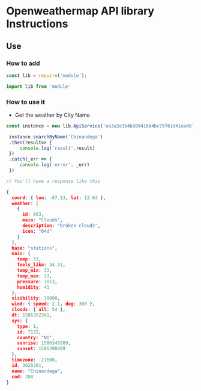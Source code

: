 # Openweathermap API library Instructions

## Use


### How to add
```js
const lib = require('module');
```
```typescript
import lib from 'module'
```

### How to use it

* Get the weather by City Name
```js
const instance = new lib.ApiService('ea3a2e3b4b38941604bc75f61d41ea48', 'en','m')

 instance.searchByName('Chinandega')
 .then(result=> {
     console.log('result',result)
 })
 .catch(_err => {
     console.log('error', _err)
 })

// You'll have a response like this
```
```json
{
  coord: { lon: -87.13, lat: 12.63 },
  weather: [
    {
      id: 803,
      main: "Clouds",
      description: "broken clouds",
      icon: "04d"
    }
  ],
  base: "stations",
  main: {
    temp: 33,
    feels_like: 34.31,
    temp_min: 33,
    temp_max: 33,
    pressure: 1013,
    humidity: 41
  },
  visibility: 10000,
  wind: { speed: 2.1, deg: 360 },
  clouds: { all: 54 },
  dt: 1586362361,
  sys: {
    type: 1,
    id: 7172,
    country: "NI",
    sunrise: 1586345989,
    sunset: 1586390409
  },
  timezone: -21600,
  id: 3620381,
  name: "Chinandega",
  cod: 200
}

```
